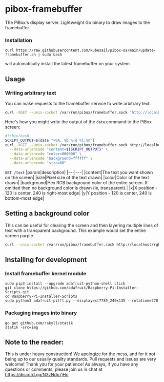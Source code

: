 # pibox-framebuffer

The PiBox's display server. Lightweight Go binary to draw images to the framebuffer
  
### Installation

    curl https://raw.githubusercontent.com/kubesail/pibox-os/main/update-framebuffer.sh | sudo bash

will automatically install the latest framebuffer on your system
  
## Usage

### Writing arbitrary text

You can make requests to the framebuffer service to write arbitrary text.

```bash
curl -XGET --unix-socket /var/run/pibox/framebuffer.sock "http://localhost/text?content=hello+world&background=00ff00"
```

Here's how you might write the output of the `date` command to the PiBox screen:

```bash
#!/bin/bash
SCRIPT_OUTPUT=$(date "+%A, %b %-d %l:%m")
curl -XGET --unix-socket /var/run/pibox/framebuffer.sock http://localhost/text \
  --data-urlencode "content=${SCRIPT_OUTPUT}" \
  --data-urlencode "color=000000" \
  --data-urlencode "background=ffffff" \
  --data-urlencode "size=66"
```

`GET /text`
|param|description|
|---|---|
|content|The text you want shown on the screen|
|size|Pixel size of the text drawn|
|color|Color of the text drawn|
|background|Hex RGB background color of the entire screen. If omitted then no background color is drawn (ie, transparent).|
|x|X position - 120 is center, 240 is right-most edge|
|y|Y position - 120 is center, 240 is bottom-most edge|

## Setting a background color

This can be useful for clearing the screen and then layering multiple lines of text with a transparent background. This example would set the entire screen purple.

```bash
curl --unix-socket /var/run/pibox/framebuffer.sock http://localhost/rgb -XPOST -d '{"R":255, "G": 0, "B": 255}'
```

## Installing for development

### Install framebuffer kernel module

    sudo pip3 install --upgrade adafruit-python-shell click
    git clone https://github.com/adafruit/Raspberry-Pi-Installer-Scripts.git
    cd Raspberry-Pi-Installer-Scripts
    sudo python3 adafruit-pitft.py --display=st7789_240x135 --rotation=270

### Packaging images into binary

    go get github.com/rakyll/statik
    statik -src=img
  
 ## Note to the reader:
 
 This is under heavy construction! We apologize for the mess, and for it not being up to our usually quality standards. Pull requests and issues are very welcome! Thank you for your patience! As always, if you have any questions or comments, please join us in chat at https://discord.gg/N3zNdp7jHc
